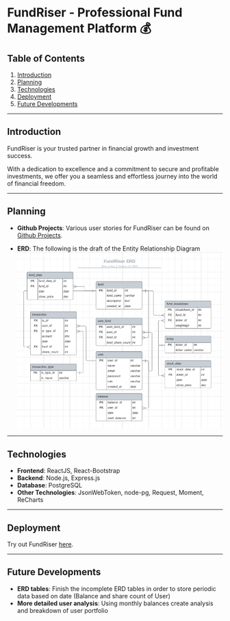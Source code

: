 # FundRiser - Professional Fund Management Platform 💰

## Table of Contents

1. [Introduction](#introduction)
2. [Planning](#planning)
3. [Technologies](#technologies)
4. [Deployment](#deployment)
5. [Future Developments](#future-developments)

---

## Introduction

FundRiser is your trusted partner in financial growth and investment success.

With a dedication to excellence and a commitment to secure and profitable investments, we offer you a seamless and effortless journey into the world of financial freedom.

---

## Planning

- **Github Projects**: Various user stories for FundRiser can be found on [Github Projects](https://github.com/users/marcusawd/projects/2).

- **ERD**: The following is the draft of the Entity Relationship Diagram
  ![ERD](./frontend/public/ERD.png)

---

## Technologies

- **Frontend**: ReactJS, React-Bootstrap
- **Backend**: Node.js, Express.js
- **Database**: PostgreSQL
- **Other Technologies**: JsonWebToken, node-pg, Request, Moment, ReCharts

---

## Deployment

Try out FundRiser [here]().

---

## Future Developments

- **ERD tables**: Finish the incomplete ERD tables in order to store periodic data based on date (Balance and share count of User)
- **More detailed user analysis**: Using monthly balances create analysis and breakdown of user portfolio
